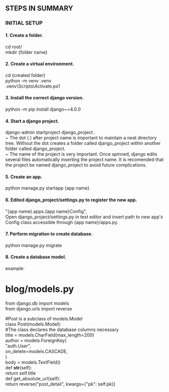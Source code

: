 ## STEPS IN SUMMARY
### INITIAL SETUP
#### 1. Create a folder.
cd root/  
mkdir {folder name}
#### 2. Create a virtual environment.
cd {created folder}  
python -m venv .venv  
.venv\Scripts\Activate.ps1
#### 3. Install the correct django version.
python -m pip install django~=4.0.0
#### 4. Start a django project.
django-admin startproject django_project .  
~ The dot (.) after project name is important to maintain a neat
directory tree. Without the dot creates a folder called django_project
within another folder called django_project.  
~ The name of the project is very important. Once spinned, django
edits several files automatically inserting the project name. It is
recomended that the project be named django_project to avoid future
complications.
#### 5. Create an app.
python manage.py startapp {app name}
#### 6. Edited django_project/settings.py to register the new app.
"{app name}.apps.{app name}Config",  
Open django_project/settings.py in text editor and insert path to
new app's Config class accessible through {app name}/apps.py.
#### 7. Perform migration to create database.
python manage.py migrate
#### 8. Create a database model.
example:  
# blog/models.py
from django.db import models  
from django.urls import reverse  

#Post is a subclass of models.Model  
class Post(models.Model):  
    #The class declares the database columns necessary  
    title = models.CharField(max_length=200)  
    author = models.ForeignKey(  
            "auth.User",  
            on_delete=models.CASCADE,  
            )  
    body = models.TextField()  
    def __str__(self):  
        return self.title  
    def get_absolute_url(self):  
        return reverse("post_detail", kwargs={"pk": self.pk})  


